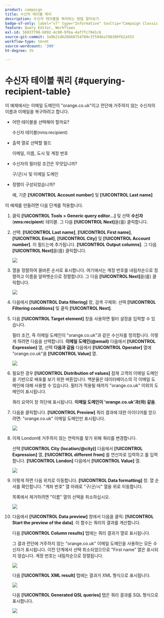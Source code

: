 ```yaml
---
product: campaign
title: 수신자 테이블 쿼리
description: 수신자 테이블을 쿼리하는 방법 알아보기
badge-v7-only: label="v7" type="Informative" tooltip="Campaign Classic v7에만 적용됩니다."
feature: Query Editor, Workflows
exl-id: 5b037798-b092-4c98-9f6a-4af7fc7941c6
source-git-commit: 3a9b21d626b60754789c3f594ba798309f62a553
workflow-type: tm+mt
source-wordcount: '399'
ht-degree: 3%

---
```


# 수신자 테이블 쿼리 {#querying-recipient-table}



이 예제에서는 이메일 도메인이 &quot;orange.co.uk&quot;이고 런던에 거주하지 않는 수신자의 이름과 이메일을 복구하려고 합니다.

* 어떤 테이블을 선택해야 할까요?

  수신자 테이블(nms:recipient)

* 출력 열로 선택할 필드

  이메일, 이름, 도시 및 계정 번호

* 수신자의 필터링 조건은 무엇입니까?

  구/군/시 및 이메일 도메인

* 정렬이 구성되었습니까?

  예, 기준 **[!UICONTROL Account number]** 및 **[!UICONTROL Last name]**

이 예제를 만들려면 다음 단계를 적용합니다.

1. 클릭 **[!UICONTROL Tools > Generic query editor...]** 및 선택 **수신자** (**nms:recipient**) 테이블. 그 다음 **[!UICONTROL Next]**&#x200B;을(를) 클릭합니다.
1. 선택: **[!UICONTROL Last name]**, **[!UICONTROL First name]**, **[!UICONTROL Email]**, **[!UICONTROL City]** 및 **[!UICONTROL Account number]**. 이 필드는에 추가됩니다. **[!UICONTROL Output columns]**. 그 다음 **[!UICONTROL Next]**&#x200B;을(를) 클릭합니다.

   ![](assets/query_editor_03.png)

1. 열을 정렬하여 올바른 순서로 표시합니다. 여기에서는 계정 번호를 내림차순으로 정렬하고 이름을 알파벳순으로 정렬합니다. 그 다음 **[!UICONTROL Next]**&#x200B;을(를) 클릭합니다.

   ![](assets/query_editor_04.png)

1. 다음에서 **[!UICONTROL Data filtering]** 창, 검색 구체화: 선택 **[!UICONTROL Filtering conditions]** 및 클릭 **[!UICONTROL Next]**.
1. 다음 **[!UICONTROL Target element]** 창을 사용하면 필터 설정을 입력할 수 있습니다.

   필터 조건, 즉 이메일 도메인이 &quot;orange.co.uk&quot;과 같은 수신자를 정의합니다. 이렇게 하려면 다음을 선택합니다. **이메일 도메인(@email)** 다음에서 **[!UICONTROL Expression]** 열, 선택 **다음과 같음** 다음에서 **[!UICONTROL Operator]** 열에 &quot;orange.co.uk&quot;을 **[!UICONTROL Value]** 열.

   ![](assets/query_editor_05.png)

1. 필요한 경우 **[!UICONTROL Distribution of values]** 잠재 고객의 이메일 도메인을 기반으로 배포를 보기 위한 버튼입니다. 백분율은 데이터베이스의 각 이메일 도메인에 대해 사용할 수 있습니다. 필터가 적용될 때까지 &quot;orange.co.uk&quot; 이외의 도메인이 표시됩니다.

   쿼리 요약이 창 하단에 표시됩니다. **이메일 도메인이 &#39;orange.co.uk&#39;과(와) 같음**.

1. 다음을 클릭합니다. **[!UICONTROL Preview]** 쿼리 결과에 대한 아이디어를 얻으려면: &quot;orange.co.uk&quot; 이메일 도메인만 표시됩니다.

   ![](assets/query_editor_nveau_17.png)

1. 이제 London에 거주하지 않는 연락처를 찾기 위해 쿼리를 변경합니다.

   선택 **[!UICONTROL City (location/@city)]** 다음에서 **[!UICONTROL Expression]** 열, **[!UICONTROL different from]** 를 연산자로 입력하고 를 입력합니다. **[!UICONTROL London]** 다음에서 **[!UICONTROL Value]** 열.

   ![](assets/query_editor_08.png)

1. 이렇게 하면 다음 위치로 이동합니다. **[!UICONTROL Data formatting]** 창. 열 순서를 확인합니다. &quot;계좌 번호&quot; 열 아래로 &quot;구/군/시&quot; 열을 위로 이동합니다.

   목록에서 제거하려면 &quot;이름&quot; 열의 선택을 취소하십시오.

   ![](assets/query_editor_nveau_15.png)

1. 다음에서 **[!UICONTROL Data preview]** 창에서 다음을 클릭: **[!UICONTROL Start the preview of the data]**. 이 함수는 쿼리의 결과를 계산합니다.

   다음 **[!UICONTROL Column results]** 탭에는 쿼리 결과가 열로 표시됩니다.

   그 결과 런던에 거주하지 않는 &quot;orange.co.uk&quot; 이메일 도메인을 사용하는 모든 수신자가 표시됩니다. 이전 단계에서 선택 취소되었으므로 &quot;First name&quot; 열은 표시되지 않습니다. 계정 번호는 내림차순으로 정렬됩니다.

   ![](assets/query_editor_nveau_12.png)

   다음 **[!UICONTROL XML result]** 탭에는 결과가 XML 형식으로 표시됩니다.

   ![](assets/query_editor_nveau_13.png)

   다음 **[!UICONTROL Generated QSL queries]** 탭은 쿼리 결과를 SQL 형식으로 표시합니다.

   ![](assets/query_editor_nveau_14.png)
